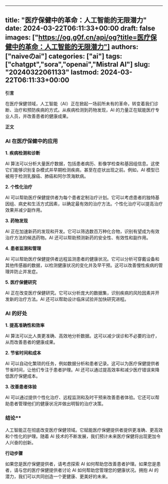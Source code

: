 
---
title: "医疗保健中的革命：人工智能的无限潜力"
date: 2024-03-22T06:11:33+00:00
draft: false
images: ["https://og.g0f.cn/api/og?title=医疗保健中的革命：人工智能的无限潜力"]
authors: ["naiveのai"]
categories: ["ai"]
tags: ["chatgpt","sora","openai","Mistral AI"]
slug: "20240322061133"
lastmod: 2024-03-22T06:11:33+00:00
---
**引言**

在医疗保健领域，人工智能（AI）正在掀起一场前所未有的革命，转变着我们诊断、治疗和预防疾病的方式。从疾病检测到药物发现，AI 的力量正在赋能医疗专业人员，并改善患者的健康成果。

**正文**

### AI 在医疗保健中的应用

**1. 疾病检测和诊断**

AI 算法可以分析大量医疗数据，包括患者病历、影像学检查和基因组信息。这使它们能够识别复杂模式并早期检测疾病，甚至在症状出现之前。例如，AI 模型已被用于检测乳腺癌、肺癌和阿尔茨海默病。

**2. 个性化治疗**

AI 可以帮助医疗保健提供者为每个患者定制治疗计划。它可以考虑患者的独特基因组、病史和生活方式因素，以确定最有效的治疗方法。个性化治疗可以提高治疗效果并减少副作用。

**3. 药物发现**

AI 正在加速新药的发现和开发。它可以筛选数百万种化合物，识别有望成为有效治疗方法的候选药物。AI 还可以帮助预测新药的安全性、有效性和副作用。

**4. 患者监测和管理**

AI 可以帮助医疗保健提供者远程监测患者的健康状况。它可以分析可穿戴设备和其他传感器的数据，以检测健康状况的变化并及早干预。这可以改善慢性疾病的管理并防止并发症。

**5. 医疗保健研究**

AI 正在改变医疗保健研究。它可以分析庞大的数据集，识别疾病的风险因素并开发新的治疗方法。AI 还可以帮助设计临床试验并加快研究进程。

### AI 的好处

**1. 提高准确性和效率**

AI 算法可以比人类更准确、高效地分析数据。这可以减少误诊和不必要的治疗，从而改善患者的健康成果。

**2. 节省时间和成本**

AI 可以自动化繁琐的任务，例如数据分析和患者记录。这可以为医疗保健提供者节省时间，让他们专注于患者护理。AI 还可以通过提高效率和减少医疗错误来降低医疗保健成本。

**3. 改善患者体验**

AI 可以通过提供个性化治疗、远程监测和及时干预来改善患者体验。它还可以帮助患者管理他们的健康状况并做出明智的治疗决策。

### 结论**

人工智能正在彻底改变医疗保健领域。它赋能医疗保健提供者提供更准确、更高效和个性化的护理。随着 AI 技术的不断发展，我们预计未来医疗保健将出现更加令人兴奋的创新。

**行动步骤**

如果您是医疗保健提供者，请考虑探索 AI 如何帮助您改善患者护理。如果您是患者，请与您的医疗保健提供者讨论 AI 如何帮助您管理您的健康状况。拥抱 AI 的潜力，我们可以共同创造一个更健康、更美好的未来。